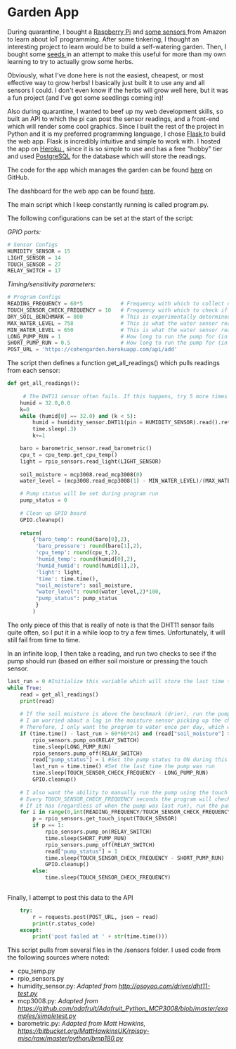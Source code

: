 # Garden App

During quarantine, I bought a <a href = "https://www.raspberrypi.org/products/raspberry-pi-4-model-b/" target="_blank"> Raspberry Pi</a> and <a href = "https://www.amazon.com/gp/product/B07TLRYGT1/ref=ppx_yo_dt_b_asin_title_o04_s01?ie=UTF8&psc=1" target="_blank"> some </a> <a href = "https://www.amazon.com/gp/product/B01J9GD3DG/ref=ppx_yo_dt_b_asin_title_o02_s00?ie=UTF8&psc=1" target="_blank"> sensors </a> from Amazon to learn about IoT programming. After some tinkering, I thought an interesting project to learn would be to build a self-watering garden. Then, I bought some <a href = "https://www.amazon.com/gp/product/B06ZY8JGJ4/ref=ppx_yo_dt_b_asin_title_o04_s00?ie=UTF8&psc=1" target="_blank"> seeds </a> in an attempt to make this useful for more than my own learning to try to actually grow some herbs.

Obviously, what I've done here is not the easiest, cheapest, or most effective way to grow herbs! I basically just built it to use any and all sensors I could. I don't even know if the herbs will grow well here, but it was a fun project (and I've got some seedlings coming in)! 

Also during quarantine, I wanted to beef up my web development skills, so built an API to which the pi can post the sensor readings, and a front-end which will render some cool graphics. Since I built the rest of the project in Python and it is my preferred programming language, I chose <a href="https://flask.palletsprojects.com/en/1.1.x/" target="_blank"> Flask </a> to build the web app. Flask is incredibly intuitive and simple to work with. I hosted the app on <a href = "https://www.heroku.com/" target="_blank"> Heroku </a>, since it is so simple to use and has a free "hobby" tier and used <a href = "https://www.postgresql.org/" target="_blank"> PostgreSQL</a> for the database which will store the readings.

The code for the app which manages the garden can be found <a href="https://github.com/brandonfcohen1/garden_app" target="_blank">here</a> on GitHub.

The dashboard for the web app can be found <a href="http://cohengarden.herokuapp.com/">here</a>.



The main script which I keep constantly running is called program.py. 

The following configurations can be set at the start of the script:

*GPIO ports:*
```python
# Sensor Configs
HUMIDITY_SENSOR = 15
LIGHT_SENSOR = 14
TOUCH_SENSOR = 27
RELAY_SWITCH = 17
```

*Timing/sensitivity parameters:*
```python
# Program Configs
READING_FREQUENCY = 60*5            # Frequency with which to collect data, in seconds
TOUCH_SENSOR_CHECK_FREQUENCY = 10   # Frequency with which to check if the touch sensor has been pressed
DRY_SOIL_BENCHMARK = 800            # This is experimentally determined and should be tweaked over time
MAX_WATER_LEVEL = 758               # This is what the water sensor reads when the water is full
MIN_WATER_LEVEL = 650               # This is what the water sensor reads when the water is empty
LONG_PUMP_RUN = 1                   # How long to run the pump for (in seconds) when the soil is dry
SHORT_PUMP_RUN = 0.5                # How long to run the pump for (in seconds) when the touch sensor is pressed
POST_URL = 'https://cohengarden.herokuapp.com/api/add'

```

The script then defines a function get_all_readings() which pulls readings from each sensor:
```python
def get_all_readings():
    
     # The DHT11 sensor often fails. If this happens, try 5 more times before giving up and skipping the reading.
    humid = 32.0,0.0
    k=0
    while (humid[0] == 32.0) and (k < 5):
        humid = humidity_sensor.DHT11(pin = HUMIDITY_SENSOR).read().return_results()
        time.sleep(.3)
        k+=1

    baro = barometric_sensor.read_barometric()
    cpu_t = cpu_temp.get_cpu_temp()
    light = rpio_sensors.read_light(LIGHT_SENSOR)
    
    soil_moisture = mcp3008.read_mcp3008(0)
    water_level = (mcp3008.read_mcp3008(1) - MIN_WATER_LEVEL)/(MAX_WATER_LEVEL - MIN_WATER_LEVEL) 

    # Pump status will be set during program run
    pump_status = 0
    
    # Clean up GPIO board
    GPIO.cleanup()
    
    return(
        {'baro_temp': round(baro[0],2),
         'baro_pressure': round(baro[1],2),
         'cpu_temp': round(cpu_t,2),
         'humid_temp': round(humid[0],2),
         'humid_humid': round(humid[1],2),
         'light': light,
         'time': time.time(),
         "soil_moisture": soil_moisture,
         "water_level": round(water_level,2)*100,
         "pump_status": pump_status
         }
        )
```
The only piece of this that is really of note is that the DHT11 sensor fails quite often, so I put it in a while loop to try a few times. Unfortunately, it will still fail from time to time.

In an infinite loop, I then take a reading, and run two checks to see if the pump should run (based on either soil moisture or pressing the touch sensor.
```python
last_run = 0 #Initialize this variable which will store the last time the pump was on
while True:
    read = get_all_readings()
    print(read)   
    
    # If the soil moisture is above the benchmark (drier), run the pump for LONG_PUMP_RUN second.
    # I am worried about a lag in the moisture sensor picking up the change in moisture content and I don't want to over-water.
    # Therefore, I only want the program to water once per day, which will be checked for using the "last_run" variable
    if (time.time() - last_run > 60*60*24) and (read["soil_moisture"] > DRY_SOIL_BENCHMARK):
        rpio_sensors.pump_on(RELAY_SWITCH)
        time.sleep(LONG_PUMP_RUN)
        rpio_sensors.pump_off(RELAY_SWITCH)
        read["pump_status"] = 1 #Set the pump status to ON during this interval
        last_run = time.time() #Set the last time the pump was run
        time.sleep(TOUCH_SENSOR_CHECK_FREQUENCY - LONG_PUMP_RUN)
        GPIO.cleanup()
    
    # I also want the ability to manually run the pump using the touch sensor
    # Every TOUCH_SENSOR_CHECK_FREQUENCY seconds the program will check to see if the touch sensor has been pressed
    # If it has (regardless of when the pump was last run), run the pump for SHORT_PUMP_RUN seconds
    for i in range(0,int(READING_FREQUENCY/TOUCH_SENSOR_CHECK_FREQUENCY)):
        p = rpio_sensors.get_touch_input(TOUCH_SENSOR)
        if p == 1:
            rpio_sensors.pump_on(RELAY_SWITCH)
            time.sleep(SHORT_PUMP_RUN)
            rpio_sensors.pump_off(RELAY_SWITCH)
            read["pump_status"] = 1
            time.sleep(TOUCH_SENSOR_CHECK_FREQUENCY - SHORT_PUMP_RUN)
            GPIO.cleanup()
        else:
            time.sleep(TOUCH_SENSOR_CHECK_FREQUENCY)
    
```

Finally, I attempt to post this data to the API
```python
    try:
        r = requests.post(POST_URL, json = read)
        print(r.status_code)
    except:
        print('post failed at ' + str(time.time()))

```

This script pulls from several files in the /sensors folder. I used code from the following sources where noted:
* cpu_temp.py
* rpio_sensors.py
* humidity_sensor.py: *Adapted from http://osoyoo.com/driver/dht11-test.py*
* mcp3008.py: *Adapted from https://github.com/adafruit/Adafruit_Python_MCP3008/blob/master/examples/simpletest.py*
* barometric.py: *Adapted from Matt Hawkins, https://bitbucket.org/MattHawkinsUK/rpispy-misc/raw/master/python/bmp180.py*
